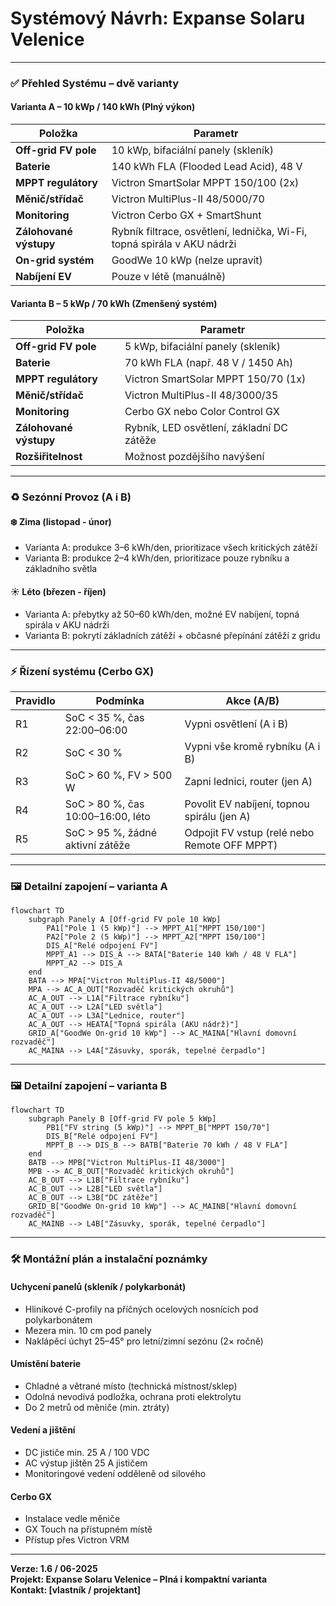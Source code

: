 # Systémový Návrh: Expanse Solaru Velenice

---

### ✅ Přehled Systému – dvě varianty

#### Varianta A – 10 kWp / 140 kWh (Plný výkon)

| Položka                   | Parametr                                |
|-----------------------------|------------------------------------------|
| **Off-grid FV pole**       | 10 kWp, bifaciální panely (skleník)       |
| **Baterie**                | 140 kWh FLA (Flooded Lead Acid), 48 V     |
| **MPPT regulátory**        | Victron SmartSolar MPPT 150/100 (2x)     |
| **Měnič/střídač**          | Victron MultiPlus-II 48/5000/70           |
| **Monitoring**             | Victron Cerbo GX + SmartShunt             |
| **Zálohované výstupy**     | Rybník filtrace, osvětlení, lednička, Wi-Fi, topná spirála v AKU nádrži |
| **On-grid systém**         | GoodWe 10 kWp (nelze upravit)            |
| **Nabíjení EV**            | Pouze v létě (manuálně)                  |

#### Varianta B – 5 kWp / 70 kWh (Zmenšený systém)

| Položka                   | Parametr                                |
|-----------------------------|------------------------------------------|
| **Off-grid FV pole**       | 5 kWp, bifaciální panely (skleník)        |
| **Baterie**                | 70 kWh FLA (např. 48 V / 1450 Ah)          |
| **MPPT regulátory**        | Victron SmartSolar MPPT 150/70 (1x)       |
| **Měnič/střídač**          | Victron MultiPlus-II 48/3000/35           |
| **Monitoring**             | Cerbo GX nebo Color Control GX            |
| **Zálohované výstupy**     | Rybník, LED osvětlení, základní DC zátěže  |
| **Rozšiřitelnost**         | Možnost pozdějšího navýšení               |

---

### ♻️ Sezónní Provoz (A i B)

#### ❄️ Zima (listopad - únor)
- Varianta A: produkce 3–6 kWh/den, prioritizace všech kritických zátěží
- Varianta B: produkce 2–4 kWh/den, prioritizace pouze rybníku a základního světla

#### ☀️ Léto (březen - říjen)
- Varianta A: přebytky až 50–60 kWh/den, možné EV nabíjení, topná spirála v AKU nádrži
- Varianta B: pokrytí základních zátěží + občasné přepínání zátěží z gridu

---

### ⚡ Řízení systému (Cerbo GX)

| Pravidlo | Podmínka                           | Akce (A/B)                         |
|----------|------------------------------------|-----------------------------------|
| R1       | SoC < 35 %, čas 22:00–06:00        | Vypni osvětlení (A i B)           |
| R2       | SoC < 30 %                         | Vypni vše kromě rybníku (A i B)   |
| R3       | SoC > 60 %, FV > 500 W             | Zapni lednici, router (jen A)     |
| R4       | SoC > 80 %, čas 10:00–16:00, léto  | Povolit EV nabíjení, topnou spirálu (jen A) |
| R5       | SoC > 95 %, žádné aktivní zátěže   | Odpojit FV vstup (relé nebo Remote OFF MPPT) |

---

### 🖼 Detailní zapojení – varianta A
```mermaid
flowchart TD
    subgraph Panely A [Off-grid FV pole 10 kWp]
        PA1["Pole 1 (5 kWp)"] --> MPPT_A1["MPPT 150/100"]
        PA2["Pole 2 (5 kWp)"] --> MPPT_A2["MPPT 150/100"]
        DIS_A["Relé odpojení FV"]
        MPPT_A1 --> DIS_A --> BATA["Baterie 140 kWh / 48 V FLA"]
        MPPT_A2 --> DIS_A
    end
    BATA --> MPA["Victron MultiPlus-II 48/5000"]
    MPA --> AC_A_OUT["Rozvaděč kritických okruhů"]
    AC_A_OUT --> L1A["Filtrace rybníku"]
    AC_A_OUT --> L2A["LED světla"]
    AC_A_OUT --> L3A["Lednice, router"]
    AC_A_OUT --> HEATA["Topná spirála (AKU nádrž)"]
    GRID_A["GoodWe On-grid 10 kWp"] --> AC_MAINA["Hlavní domovní rozvaděč"]
    AC_MAINA --> L4A["Zásuvky, sporák, tepelné čerpadlo"]
```

---

### 🖼 Detailní zapojení – varianta B
```mermaid
flowchart TD
    subgraph Panely B [Off-grid FV pole 5 kWp]
        PB1["FV string (5 kWp)"] --> MPPT_B["MPPT 150/70"]
        DIS_B["Relé odpojení FV"]
        MPPT_B --> DIS_B --> BATB["Baterie 70 kWh / 48 V FLA"]
    end
    BATB --> MPB["Victron MultiPlus-II 48/3000"]
    MPB --> AC_B_OUT["Rozvaděč kritických okruhů"]
    AC_B_OUT --> L1B["Filtrace rybníku"]
    AC_B_OUT --> L2B["LED světla"]
    AC_B_OUT --> L3B["DC zátěže"]
    GRID_B["GoodWe On-grid 10 kWp"] --> AC_MAINB["Hlavní domovní rozvaděč"]
    AC_MAINB --> L4B["Zásuvky, sporák, tepelné čerpadlo"]
```

---

### 🛠️ Montážní plán a instalační poznámky

#### Uchycení panelů (skleník / polykarbonát)
- Hliníkové C-profily na příčných ocelových nosnících pod polykarbonátem
- Mezera min. 10 cm pod panely
- Naklápěcí úchyt 25–45° pro letní/zimní sezónu (2× ročně)

#### Umístění baterie
- Chladné a větrané místo (technická místnost/sklep)
- Odolná nevodivá podložka, ochrana proti elektrolytu
- Do 2 metrů od měniče (min. ztráty)

#### Vedení a jištění
- DC jističe min. 25 A / 100 VDC
- AC výstup jištěn 25 A jističem
- Monitoringové vedení odděleně od silového

#### Cerbo GX
- Instalace vedle měniče
- GX Touch na přístupném místě
- Přístup přes Victron VRM

---

**Verze: 1.6 / 06-2025**  
**Projekt: Expanse Solaru Velenice – Plná i kompaktní varianta**  
**Kontakt: [vlastník / projektant]**
